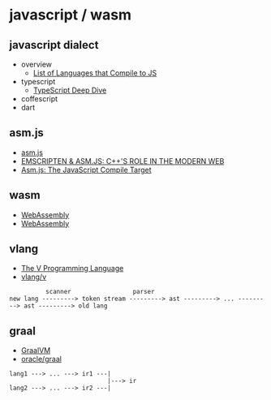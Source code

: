 # javascript / wasm

## javascript dialect

- overview
  - [List of Languages that Compile to JS](https://www.tuicool.com/articles/r6ZBN3)
- typescript
  - [TypeScript Deep Dive](https://basarat.gitbooks.io/typescript/content/)
- coffescript
- dart

## asm.js

- [asm.js](http://asmjs.org/)
- [EMSCRIPTEN & ASM.JS: C++'S ROLE IN THE MODERN WEB](https://kripken.github.io/mloc_emscripten_talk/cppcon.html#/)
- [Asm.js: The JavaScript Compile Target](https://johnresig.com/blog/asmjs-javascript-compile-target/)

## wasm

- [WebAssembly](https://webassembly.org/)
- [WebAssembly](https://github.com/webassembly)

## vlang

- [The V Programming Language](https://vlang.io/)
- [vlang/v](https://github.com/vlang/v)

```
          scanner                 parser
new lang ---------> token stream ---------> ast ---------> ... ---------> ast ---------> old lang 
```

## graal

- [GraalVM](https://www.graalvm.org/)
- [oracle/graal](https://github.com/oracle/graal)

```
lang1 ---> ... ---> ir1 ---|
                           |---> ir
lang2 ---> ... ---> ir2 ---|
```